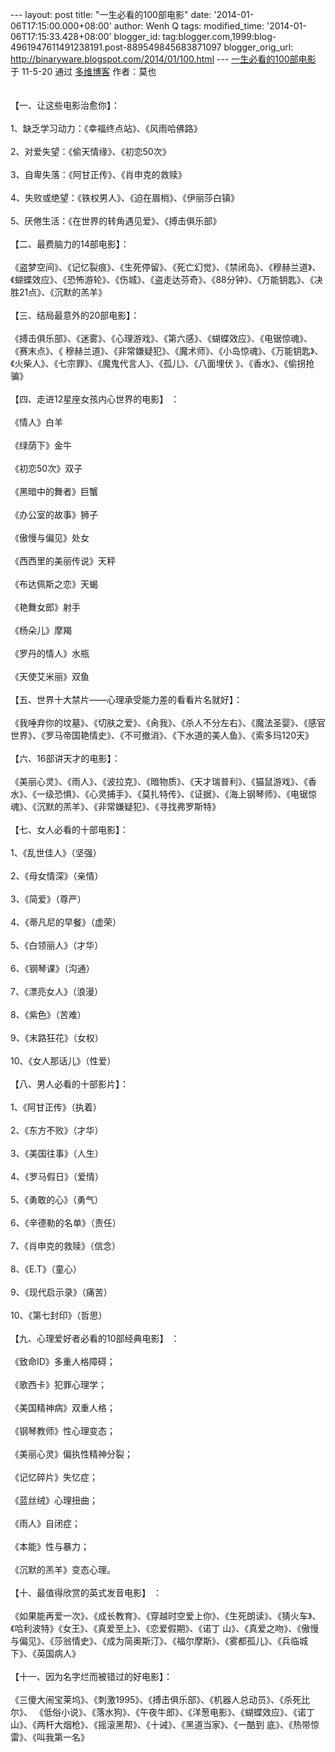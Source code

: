 --- layout: post title: "一生必看的100部电影" date:
'2014-01-06T17:15:00.000+08:00' author: Wenh Q tags: modified\_time:
'2014-01-06T17:15:33.428+08:00' blogger\_id:
tag:blogger.com,1999:blog-4961947611491238191.post-889549845683871097
blogger\_orig\_url: http://binaryware.blogspot.com/2014/01/100.html ---
[一生必看的100部电影](http://blog.dwnews.com/?p=137838) 于 11-5-20 通过
[多维博客](http://blog.dwnews.com/) 作者：莫也\
\
\
【一、让这些电影治愈你】：\
\
1、缺乏学习动力：《幸福终点站》、《风雨哈佛路》\
\
2、对爱失望：《偷天情缘》、《初恋50次》\
\
3、自卑失落：《阿甘正传》、《肖申克的救赎》\
\
4、失败或绝望：《铁权男人》、《迫在眉梢》、《伊丽莎白镇》\
\
5、厌倦生活：《在世界的转角遇见爱》、《搏击俱乐部》\
\
【二、最费脑力的14部电影】：\
\
《盗梦空间》、《记忆裂痕》、《生死停留》、《死亡幻觉》、《禁闭岛》、《穆赫兰道》、《蝴蝶效应》、《恐怖游轮》、《伤城》、《盗走达芬奇》、《88分钟》、《万能钥匙》、《决胜21点》、《沉默的羔羊》\
\
【三、结局最意外的20部电影】：\
\
《搏击俱乐部》、《迷雾》、《心理游戏》、《第六感》、《蝴蝶效应》、《电锯惊魂》、
《赛末点》、《
穆赫兰道》、《非常嫌疑犯》、《魔术师》、《小岛惊魂》、《万能钥匙》、《火柴人》、《七宗罪》、《魔鬼代言人》、《孤儿》、《八面埋伏
》、《香水》、《偷拐抢骗》\
\
【四、走进12星座女孩内心世界的电影】 ：\
\
《情人》白羊\
\
《绿荫下》金牛\
\
《初恋50次》双子\
\
《黑暗中的舞者》巨蟹\
\
《办公室的故事》狮子\
\
《傲慢与偏见》处女\
\
《西西里的美丽传说》天秤\
\
《布达佩斯之恋》天蝎\
\
《艳舞女郎》射手\
\
《杨朵儿》摩羯\
\
《罗丹的情人》水瓶\
\
《天使艾米丽》双鱼\
\
【五、世界十大禁片——心理承受能力差的看看片名就好】：\
\
《我唾弃你的坟墓》、《切肤之爱》、《肏我》、《杀人不分左右》、《魔法圣婴》、《感官世界》、《罗马帝国艳情史》、《不可撤消》、《下水道的美人鱼》、《索多玛120天》\
\
【六、16部讲天才的电影】：\
\
《美丽心灵》、《雨人》、《波拉克》、《暗物质》、《天才瑞普利》、《猫鼠游戏》、《香水》、《一级恐惧》、《心灵捕手》、《莫扎特传》、《证据》、《海上钢琴师》、《电锯惊魂》、《沉默的羔羊》、《非常嫌疑犯》、《寻找弗罗斯特》\
\
【七、女人必看的十部电影】：\
\
1、《乱世佳人》（坚强）\
\
2、《母女情深》（亲情）\
\
3、《简爱》（尊严）\
\
4、《蒂凡尼的早餐》（虚荣）\
\
5、《白领丽人》（才华）\
\
6、《钢琴课》（沟通）\
\
7、《漂亮女人》（浪漫）\
\
8、《紫色》（苦难）\
\
9、《末路狂花》（女权）\
\
10、《女人那话儿》（性爱）\
\
【八、男人必看的十部影片】：\
\
1、《阿甘正传》（执着）\
\
2、《东方不败》（才华）\
\
3、《美国往事》（人生）\
\
4、《罗马假日》（爱情）\
\
5、《勇敢的心》（勇气）\
\
6、《辛德勒的名单》（责任）\
\
7、《肖申克的救赎》（信念）\
\
8、《E.T》（童心）\
\
9、《现代启示录》（痛苦）\
\
10、《第七封印》（哲思）\
\
【九、心理爱好者必看的10部经典电影】 ：\
\
《致命ID》多重人格障碍；\
\
《歌西卡》犯罪心理学；\
\
《美国精神病》双重人格；\
\
《钢琴教师》性心理变态；\
\
《美丽心灵》偏执性精神分裂；\
\
《记忆碎片》失忆症；\
\
《蓝丝绒》心理扭曲；\
\
《雨人》自闭症；\
\
《本能》性与暴力；\
\
《沉默的羔羊》变态心理。\
\
【十、最值得欣赏的英式发音电影】 ：\
\
《如果能再爱一次》、《成长教育》、《穿越时空爱上你》、《生死朗读》、《猜火车》、《哈利波特》《女王》、《真爱至上》、《恋爱假期》、《诺丁
山》、《真爱之吻》、《傲慢与偏见》、《莎翁情史》、《成为简奥斯汀》、《福尔摩斯》、《雾都孤儿》、《兵临城下》、《英国病人》\
\
【十一、因为名字烂而被错过的好电影】：\
\
《三傻大闹宝莱坞》、《刺激1995》、《搏击俱乐部》、《机器人总动员》、《杀死比尔》、
《低俗小说》、《落水狗》、《午夜牛郎》、《洋葱电影》、《蝴蝶效应》、《诺丁山》、《两杆大烟枪》、《摇滚黑帮》、《十诫》、《黑道当家》、《一酷到
底》、《热带惊雷》、《叫我第一名》
